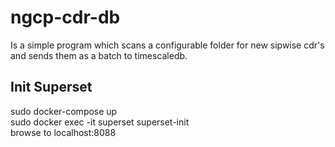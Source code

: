 # ngcp-cdr-db

Is a simple program which scans a configurable folder for new sipwise cdr's and sends them as a batch to timescaledb.

## Init Superset
sudo docker-compose up  
sudo docker exec -it superset superset-init  
browse to localhost:8088  

